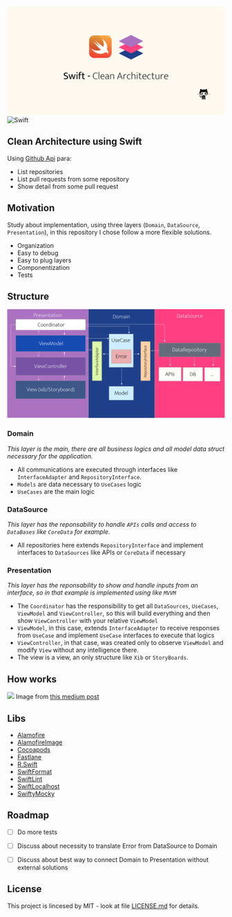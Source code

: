 ![](GithubMidia.png)
![Swift](https://github.com/Tavernari/IOSArchitecture/workflows/Swift/badge.svg?branch=master)
## **Clean Architecture using Swift**

Using  [Github Api](https://developer.github.com/v3/search/) para:
- List repositories
- List pull requests from some repository
- Show detail from some pull request

## Motivation
 Study about implementation, using three layers (`Domain`, `DataSource`, `Presentation`), in this repository I chose follow a more flexible solutions.

- Organization
- Easy to debug
- Easy to plug layers
- Componentization 
- Tests

## Structure

![](example-coordinator.png)

### Domain
_This layer is the main, there are all business logics and all model data struct necessary for the application._

* All communications are executed through interfaces like `InterfaceAdapter` and `RepositoryInterface`.
* `Models` are data necessary to `UseCases` logic
* `UseCases` are the main logic

### DataSource
_This layer has the reponsability to handle `APIs` calls and access to `DataBases` like `CoreData` for example._

* All repositories here extends `RepositoryInterface` and implement interfaces to `DataSources` like APIs or `CoreData` if necessary

### Presentation

_This layer has the reponsability to show and handle inputs from an interface, so in that example is implemented using like `MVVM`_

* The `Coordinator` has the responsibility to get all `DataSources`, `UseCases`, `ViewModel` and `ViewController`, so this will build everything and then show `ViewController` with your relative `ViewModel`
* `ViewModel`, in this case, extends `InterfaceAdapter` to receive responses from `UseCase` and implement `UseCase` interfaces to execute that logics 
* `ViewController`, in that case, was created only to observe `ViewModel` and modify `View` without any intelligence there.
* The view is a view, an only structure like `Xib` or `StoryBoards`.

## How works
![](https://miro.medium.com/max/2950/1*N3ypUNMUGv87qUL57JyqJA.png)
Image from [this medium post](https://tech.olx.com/clean-architecture-and-mvvm-on-ios-c9d167d9f5b3 "this post")
## Libs
* [Alamofire](https://github.com/Alamofire/Alamofire)
* [AlamofireImage](https://github.com/Alamofire/AlamofireImage)
* [Cocoapods](https://cocoapods.org)
* [Fastlane](https://fastlane.tools)
* [R.Swift](https://github.com/mac-cain13/R.swift)
* [SwiftFormat](https://github.com/nicklockwood/SwiftFormat)
* [SwiftLint](https://github.com/realm/SwiftLint)
* [SwiftLocalhost](https://github.com/depoon/SwiftLocalhost)
* [SwiftyMocky](https://github.com/MakeAWishFoundation/SwiftyMocky)

## Roadmap
- [ ] Do more tests
- [ ] Discuss about necessity to translate Error from DataSource to Domain
- [ ] Discuss about best way to connect Domain to Presentation without external solutions


## License
This project is lincesed by MIT - look at file [LICENSE.md](LICENSE) for details.
